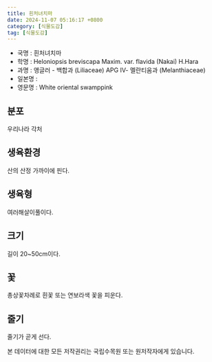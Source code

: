 ```yaml
---
title: 흰처녀치마
date: 2024-11-07 05:16:17 +0800
category: [식물도감]
tag: [식물도감]
---
```




- 국명 : 흰처녀치마
- 학명 : Heloniopsis breviscapa Maxim. var. flavida (Nakai) H.Hara
- 과명 : 앵글러 - 백합과 (Liliaceae) APG Ⅳ- 멜란티움과 (Melanthiaceae)
- 일본명 : 
- 영문명 : White oriental swamppink


## 분포
우리나라 각처
## 생육환경
산의 산정 가까이에 핀다.
## 생육형
여러해살이풀이다.
## 크기
길이 20~50cm이다.
## 꽃
총상꽃차례로 흰꽃 또는 연보라색 꽃을 피운다.
## 줄기
줄기가 곧게 선다.






본 데이터에 대한 모든 저작권리는 국립수목원 또는 원저작자에게 있습니다.
